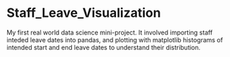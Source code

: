 # Staff_Leave_Visualization

My first real world data science mini-project. It involved importing staff inteded leave dates into pandas, and plotting with matplotlib histograms of intended start and end leave dates to understand their distribution.
